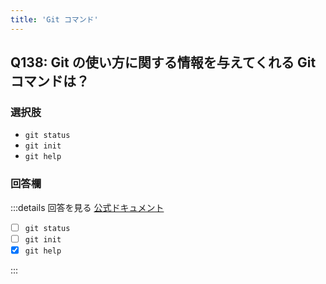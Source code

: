 ```yaml
---
title: 'Git コマンド'
---
```


## Q138: Git の使い方に関する情報を与えてくれる Git コマンドは？

### 選択肢

- `git status`
- `git init`
- `git help`

### 回答欄

:::details 回答を見る
[公式ドキュメント](https://git-scm.com/docs/git#_getting_help)

- [ ] `git status`
- [ ] `git init`
- [x] `git help`

:::

